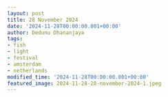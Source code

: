 ```yaml
---
layout: post
title: 28 November 2024
date: '2024-11-28T00:00:00.001+00:00'
author: Dedunu Dhananjaya
tags:
- fish
- light 
- festival
- amsterdam
- netherlands
modified_time: '2024-11-28T00:00:00.001+00:00'
featured_image: 2024-11-28-28-november-2024-1.jpeg
---
```


